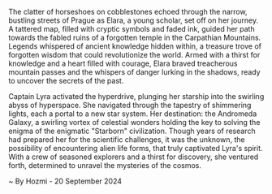 
The clatter of horseshoes on cobblestones echoed through the narrow, bustling streets of Prague as Elara, a young scholar, set off on her journey. A tattered map, filled with cryptic symbols and faded ink, guided her path towards the fabled ruins of a forgotten temple in the Carpathian Mountains. Legends whispered of ancient knowledge hidden within, a treasure trove of forgotten wisdom that could revolutionize the world. Armed with a thirst for knowledge and a heart filled with courage, Elara braved treacherous mountain passes and the whispers of danger lurking in the shadows, ready to uncover the secrets of the past.

Captain Lyra activated the hyperdrive, plunging her starship into the swirling abyss of hyperspace. She navigated through the tapestry of shimmering lights, each a portal to a new star system. Her destination: the Andromeda Galaxy, a swirling vortex of celestial wonders holding the key to solving the enigma of the enigmatic "Starborn" civilization. Though years of research had prepared her for the scientific challenges, it was the unknown, the possibility of encountering alien life forms, that truly captivated Lyra's spirit. With a crew of seasoned explorers and a thirst for discovery, she ventured forth, determined to unravel the mysteries of the cosmos. 

~ By Hozmi - 20 September 2024
